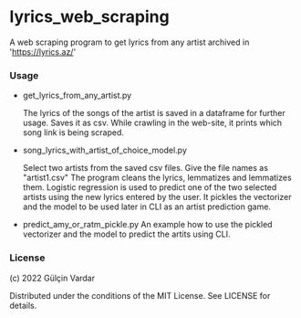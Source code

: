 # lyrics_web_scraping

A web scraping program to get lyrics from any artist archived in 'https://lyrics.az/'

### Usage

- get_lyrics_from_any_artist.py

    The lyrics of the songs of the artist is saved in a dataframe for further usage. Saves it as csv.
    While crawling in the web-site, it prints which song link is being scraped.
    

- song_lyrics_with_artist_of_choice_model.py

    Select two artists from the saved csv files. Give the file names as "artist1.csv"
    The program cleans the lyrics, lemmatizes and lemmatizes them.
    Logistic regression is used to predict one of the two selected artists using the new lyrics entered by the user.
    It pickles the vectorizer and the model to be used later in CLI as an artist prediction game.

- predict_amy_or_ratm_pickle.py
    An example how to use the pickled vectorizer and the model to predict the artits using CLI.


### License

(c) 2022 Gülçin Vardar

Distributed under the conditions of the MIT License. See LICENSE for details.